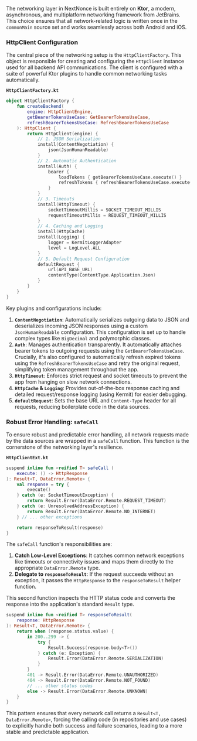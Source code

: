 

The networking layer in NextNonce is built entirely on **Ktor**, a modern, asynchronous, and multiplatform networking framework from JetBrains. This choice ensures that all network-related logic is written once in the `commonMain` source set and works seamlessly across both Android and iOS.

### HttpClient Configuration

The central piece of the networking setup is the `HttpClientFactory`. This object is responsible for creating and configuring the `HttpClient` instance used for all backend API communications. The client is configured with a suite of powerful Ktor plugins to handle common networking tasks automatically.

**`HttpClientFactory.kt`**

```kotlin
object HttpClientFactory {
    fun createBackend(
        engine: HttpClientEngine,
        getBearerTokensUseCase: GetBearerTokensUseCase,
        refreshBearerTokensUseCase: RefreshBearerTokensUseCase
    ): HttpClient {
        return HttpClient(engine) {
            // 1. JSON Serialization
            install(ContentNegotiation) {
                json(JsonHumanReadable)
            }
            // 2. Automatic Authentication
            install(Auth) {
                bearer {
                    loadTokens { getBearerTokensUseCase.execute() }
                    refreshTokens { refreshBearerTokensUseCase.execute() }
                }
            }
            // 3. Timeouts
            install(HttpTimeout) {
                socketTimeoutMillis = SOCKET_TIMEOUT_MILLIS
                requestTimeoutMillis = REQUEST_TIMEOUT_MILLIS
            }
            // 4. Caching and Logging
            install(HttpCache)
            install(Logging) {
                logger = KermitLoggerAdapter
                level = LogLevel.ALL
            }
            // 5. Default Request Configuration
            defaultRequest {
                url(API_BASE_URL)
                contentType(ContentType.Application.Json)
            }
        }
    }
}
```

Key plugins and configurations include:

1.  **`ContentNegotiation`**: Automatically serializes outgoing data to JSON and deserializes incoming JSON responses using a custom `JsonHumanReadable` configuration. This configuration is set up to handle complex types like `BigDecimal` and polymorphic classes.
2.  **`Auth`**: Manages authentication transparently. It automatically attaches bearer tokens to outgoing requests using the `GetBearerTokensUseCase`. Crucially, it's also configured to automatically refresh expired tokens using the `RefreshBearerTokensUseCase` and retry the original request, simplifying token management throughout the app.
3.  **`HttpTimeout`**: Enforces strict request and socket timeouts to prevent the app from hanging on slow network connections.
4.  **`HttpCache` & `Logging`**: Provides out-of-the-box response caching and detailed request/response logging (using Kermit) for easier debugging.
5.  **`defaultRequest`**: Sets the base URL and `Content-Type` header for all requests, reducing boilerplate code in the data sources.

### Robust Error Handling: `safeCall`

To ensure robust and predictable error handling, all network requests made by the data sources are wrapped in a `safeCall` function. This function is the cornerstone of the networking layer's resilience.

**`HttpClientExt.kt`**

```kotlin
suspend inline fun <reified T> safeCall (
    execute: () -> HttpResponse
): Result<T, DataError.Remote> {
    val response = try {
        execute()
    } catch (e: SocketTimeoutException) {
        return Result.Error(DataError.Remote.REQUEST_TIMEOUT)
    } catch (e: UnresolvedAddressException) {
        return Result.Error(DataError.Remote.NO_INTERNET)
    } // ... other exceptions

    return responseToResult(response)
}
```

The `safeCall` function's responsibilities are:

1.  **Catch Low-Level Exceptions**: It catches common network exceptions like timeouts or connectivity issues and maps them directly to the appropriate `DataError.Remote` type.
2.  **Delegate to `responseToResult`**: If the request succeeds without an exception, it passes the `HttpResponse` to the `responseToResult` helper function.

This second function inspects the HTTP status code and converts the response into the application's standard `Result` type.

```kotlin
suspend inline fun <reified T> responseToResult(
    response: HttpResponse
): Result<T, DataError.Remote> {
    return when (response.status.value) {
        in 200..299 -> {
            try {
                Result.Success(response.body<T>())
            } catch (e: Exception) {
                Result.Error(DataError.Remote.SERIALIZATION)
            }
        }
        401 -> Result.Error(DataError.Remote.UNAUTHORIZED)
        404 -> Result.Error(DataError.Remote.NOT_FOUND)
        // ... other status codes
        else -> Result.Error(DataError.Remote.UNKNOWN)
    }
}
```

This pattern ensures that every network call returns a `Result<T, DataError.Remote>`, forcing the calling code (in repositories and use cases) to explicitly handle both success and failure scenarios, leading to a more stable and predictable application.